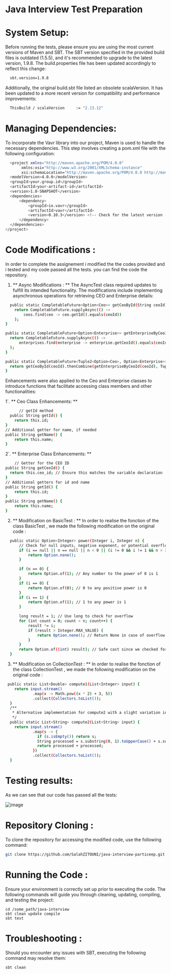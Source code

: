 # Java Interview Test Preparation

# System Setup:
Before running the tests, please ensure you are using the most current versions of Maven and SBT. The SBT version specified in the provided build files is outdated (1.5.5), and it's recommended to upgrade to the latest version, 1.9.8. The build.properties file has been updated accordingly to reflect this change:

  ```bash
    sbt.version=1.9.8
```

Additionally, the original build.sbt file listed an obsolete scalaVersion. It has been updated to a more recent version for compatibility and performance improvements:

  ```bash
    ThisBuild / scalaVersion     := "2.13.12"
```

# Managing Dependencies:
To incorporate the Vavr library into our project, Maven is used to handle the necessary dependencies. This step involves creating a pom.xml file with the following configuration:

  ```bash
    <project xmlns="http://maven.apache.org/POM/4.0.0"
         xmlns:xsi="http://www.w3.org/2001/XMLSchema-instance"
         xsi:schemaLocation="http://maven.apache.org/POM/4.0.0 http://maven.apache.org/xsd/maven-4.0.0.xsd">
    <modelVersion>4.0.0</modelVersion>
    <groupId>your.group.id</groupId>
    <artifactId>your-artifact-id</artifactId>
    <version>1.0-SNAPSHOT</version>
    <dependencies>
        <dependency>
            <groupId>io.vavr</groupId>
            <artifactId>vavr</artifactId>
            <version>0.10.3</version> <!-- Check for the latest version -->
        </dependency>
    </dependencies>
</project>
```

# Code Modifications :
In order to complete the assignement i modified the the codes provided and i tested and my code passed all the tests.
you can find the code the repository.

1. ** Async Modifications : **
The AsyncTest class required updates to fulfill its intended functionality. The modifications include implementing asynchronous operations for retrieving CEO and Enterprise details:

```bash
  public static CompletableFuture<Option<Ceo>> getCeoById(String ceoId) {
    return CompletableFuture.supplyAsync(() -> 
        ceos.find(ceo -> ceo.getId().equals(ceoId))
    );
}

public static CompletableFuture<Option<Enterprise>> getEnterpriseByCeoId(String ceoId) {
  return CompletableFuture.supplyAsync(() -> 
      enterprises.find(enterprise -> enterprise.getCeoId().equals(ceoId))
  );
}

public static CompletableFuture<Tuple2<Option<Ceo>, Option<Enterprise>>> getCEOAndEnterprise(String ceoId) {
  return getCeoById(ceoId).thenCombine(getEnterpriseByCeoId(ceoId), Tuple::of);
}
```

Enhancements were also applied to the Ceo and Enterprise classes to introduce functions that facilitate accessing class members and other functionalities:

1`. ** Ceo Class Enhancements: **

  ```bash
        // getId method
    public String getId() {
      return this.id;
  }
  // Additional getter for name, if needed
  public String getName() {
      return this.name;
  }
```

2`. ** Enterprise Class Enhancements: **

  ```bash
      // Getter for the CEO ID
  public String getCeoId() {
    return this.ceo_id; // Ensure this matches the variable declaration
  }
  // Additional getters for id and name
  public String getId() {
      return this.id;
  }
  public String getName() {
      return this.name;
  }
```

2. ** Modification on BasicTest : **
In order to realise the fonction of the class BasicTest , we made the following modification on the original code :

```bash
  public static Option<Integer> power(Integer i, Integer n) {
      // Check for null inputs, negative exponent, or potential overflow conditions
      if (i == null || n == null || n < 0 || (i != 0 && i != 1 && n > 30)) { // Example overflow condition
          return Option.none();
      }

      if (n == 0) {
          return Option.of(1); // Any number to the power of 0 is 1
      }
      if (i == 0) {
          return Option.of(0); // 0 to any positive power is 0
      }
      if (i == 1) {
          return Option.of(1); // 1 to any power is 1
      }

      long result = 1; // Use long to check for overflow
      for (int count = 0; count < n; count++) {
          result *= i;
          if (result > Integer.MAX_VALUE) {
              return Option.none(); // Return None in case of overflow
          }
      }
      return Option.of((int) result); // Safe cast since we checked for overflow
  }
```
3. ** Modification on CollectionTest : **
In order to realise the fonction of the class CollectionTest , we made the following modification on the original code :

```bash
 public static List<Double> compute1(List<Integer> input) {
    return input.stream()
            .map(x -> Math.pow((x * 2) + 3, 5))
            .collect(Collectors.toList());
  }
  /**
   * Alternative implementation for compute2 with a slight variation in style.
   */
  public static List<String> compute2(List<String> input) {
    return input.stream()
            .map(s -> {
              if (s.isEmpty()) return s;
              String processed = s.substring(0, 1).toUpperCase() + s.substring(1).toLowerCase();
              return processed + processed;
            })
            .collect(Collectors.toList());
  }
```
# Testing results:
As we can see that our code has passed all the tests:

![image](https://github.com/SalahZITOUNI/java-interview-particeep/assets/157633302/e6468b76-23e8-4500-a338-b0686c38ad43)



# Repository Cloning : 
To clone the repository for accessing the modified code, use the following command:

```bash
git clone https://github.com/SalahZITOUNI/java-interview-particeep.git
```

# Running the Code :
Ensure your environment is correctly set up prior to executing the code. The following commands will guide you through cleaning, updating, compiling, and testing the project:

```
cd /some_path/java-interview
sbt clean update compile
sbt test
```

# Troubleshooting :
Should you encounter any issues with SBT, executing the following command may resolve them:

```bash
sbt clean
```
